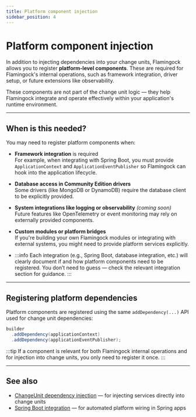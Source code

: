 ```yaml
---
title: Platform component injection
sidebar_position: 4
---
```


# Platform component injection

In addition to injecting dependencies into your change units, Flamingock allows you to register **platform-level components**. These are required for Flamingock's internal operations, such as framework integration, driver setup, or future extensions like observability.

These components are not part of the change unit logic — they help Flamingock integrate and operate effectively within your application's runtime environment.

---

## When is this needed?

You may need to register platform components when:

- **Framework integration** is required  
  For example, when integrating with Spring Boot, you must provide `ApplicationContext` and `ApplicationEventPublisher` so Flamingock can hook into the application lifecycle.

- **Database access in Community Edition drivers**  
  Some drivers (like MongoDB or DynamoDB) require the database client to be explicitly provided.

- **System integrations like logging or observability** *(coming soon)*  
  Future features like OpenTelemetry or event monitoring may rely on externally provided components.

- **Custom modules or platform bridges**  
  If you're building your own Flamingock modules or integrating with external systems, you might need to provide platform services explicitly.
- 
  :::info
  Each integration (e.g., Spring Boot, database integration, etc.) will clearly document if and how platform components need to be registered. You don’t need to guess — check the relevant integration section for guidance.
  :::

---

## Registering platform dependencies

Platform components are registered using the same `addDependency(...)` API used for change unit dependencies:

```java
builder
  .addDependency(applicationContext)
  .addDependency(applicationEventPublisher);
```
:::tip
If a component is relevant for both Flamingock internal operations and for injection into change units, you only need to register it once.
:::


---

## See also

- [ChangeUnit dependency injection](changeunit-dependency-injection.md) — for injecting services directly into change units  
- [Spring Boot integration](../springboot-integration.md) — for automated platform wiring in Spring apps
